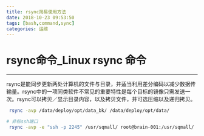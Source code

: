 ```yaml
---
title: rsync简易使用方法
date: 2018-10-23 09:53:50
tags: [bash,command,sync]
categories: 运维
---
```


# rsync命令_Linux rsync 命令

------

rsync是能同步更新两处计算机的文件与目录，并适当利用差分编码以减少数据传输量。rsync中的一项同类软件不常见的重要特性是每个目标的镜像只需发送一次。rsync可以拷贝／显示目录内容，以及拷贝文件，并可选压缩以及递归拷贝。

```bash
 rsync -avp /data/deploy/opt/data_bk/ /data/deploy/opt/data/

# 非标ssh端口
 rsync -avp -e "ssh -p 2245" /usr/sqmall/ root@brain-001:/usr/sqmall/
```